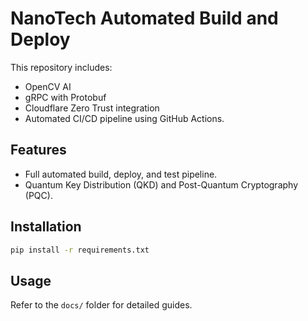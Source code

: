 # NanoTech Automated Build and Deploy

This repository includes:
- OpenCV AI
- gRPC with Protobuf
- Cloudflare Zero Trust integration
- Automated CI/CD pipeline using GitHub Actions.

## Features
- Full automated build, deploy, and test pipeline.
- Quantum Key Distribution (QKD) and Post-Quantum Cryptography (PQC).

## Installation
```bash
pip install -r requirements.txt
```

## Usage
Refer to the `docs/` folder for detailed guides.
